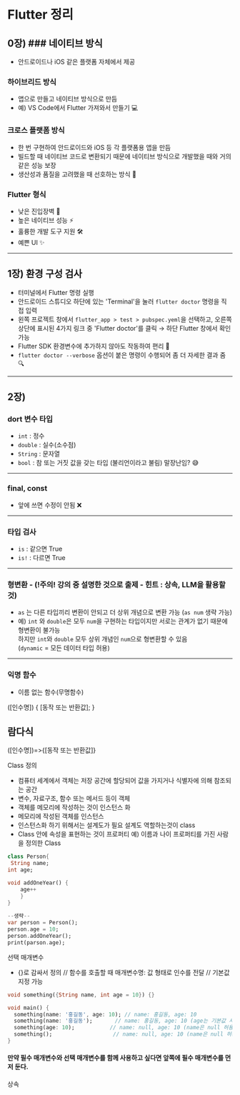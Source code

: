 # Flutter 정리

## 0장)	### 네이티브 방식  
- 안드로이드나 iOS 같은 플랫폼 자체에서 제공  

### 하이브리드 방식  
- 앱으로 만들고 네이티브 방식으로 만듬  
- 예) VS Code에서 Flutter 가져와서 만들기 💻

### 크로스 플랫폼 방식  
- 한 번 구현하여 안드로이드와 iOS 등 각 플랫폼용 앱을 만듬  
- 빌드할 때 네이티브 코드로 변환되기 때문에 네이티브 방식으로 개발했을 때와 거의 같은 성능 보장  
- 생산성과 품질을 고려했을 때 선호하는 방식 🚀

### Flutter 형식
- 낮은 진입장벽 🙌  
- 높은 네이티브 성능 ⚡  
- 훌륭한 개발 도구 지원 🛠️  
- 예쁜 UI ✨  

---

## 1장) 환경 구성 검사
- 터미널에서 Flutter 명령 실행  
- 안드로이드 스튜디오 하단에 있는 'Terminal'을 눌러 `flutter doctor` 명령을 직접 입력  
- 왼쪽 프로젝트 창에서 `flutter_app > test > pubspec.yeml`을 선택하고, 오른쪽 상단에 표시된 4가지 링크 중 'Flutter doctor'를 클릭 → 하단 Flutter 창에서 확인 가능  
- Flutter SDK 환경변수에 추가하지 않아도 작동하여 편리 🙆  
- `flutter doctor --verbose` 옵션이 붙은 명령이 수행되어 좀 더 자세한 결과 줌 🔍  

---

## 2장)

### dort 변수 타입
- `int` : 정수  
- `double` : 실수(소수점)  
- `String` : 문자열  
- `bool` : 참 또는 거짓 값을 갖는 타입 (불리언이라고 불림) 말장난임? 😅  

---

### final, const
- 앞에 쓰면 수정이 안됨 ❌

---

### 타입 검사
- `is` : 같으면 True  
- `is!` : 다르면 True  

---

### 형변환 - (!주의! 강의 중 설명한 것으로 출제 - 힌트 : 상속, LLM을 활용할 것)
- `as` 는 다른 타입끼리 변환이 안되고 더 상위 개념으로 변환 가능 (`as num` 생략 가능)  
- 예) `int` 와 `double`은 모두 `num`을 구현하는 타입이지만 서로는 관계가 없기 때문에 형변환이 불가능  
  하지만 `int`와 `double` 모두 상위 개념인 `num`으로 형변환할 수 있음  
  (`dynamic` = 모든 데이터 타입 허용)

---

### 익명 함수
- 이름 없는 함수(무명함수)

([인수명]) {
  [동작 또는 반환값];
}

 ## 람다식
 ([인수명])=>{[동작 또는 반환값]}

Class 정의
- 컴퓨터 세계에서 객체는 저장 공간에 할당되어 값을 가지거나 식별자에 의해 참조되는 공간
- 변수, 자료구조, 함수 또는 메서드 등이 객체
- 객체를 메모리에 작성하는 것이 인스턴스 화 
- 메모리에 작성된 객체를 인스턴스
- 인스턴스화 하기 위해서는 설계도가 필요 설계도 역할하는것이 class
- Class 안에 속성을 표현하는 것이 프로퍼티
예) 이름과 나이 프로퍼티를 가진 사람을 정의한 Class
```dart
class Person{
 String name;
int age;

void addOneYear() {
	age++
	}
}
	
--생략--
var person = Person();
person.age = 10;
person.addOneYear();
print(parson.age);
```

선택 매개변수
- {}로 감싸서 정의 // 함수를 호출할 때 매개변수명: 값 형태로 인수를 전달 // 기본값 지정 가능
```dart
void something({String name, int age = 10}) {}

void main() {
  something(name: '홍길동', age: 10); // name: 홍길동, age: 10
  something(name: '홍길동');       // name: 홍길동, age: 10 (age는 기본값 사용)
  something(age: 10);           // name: null, age: 10 (name은 null 허용)
  something();                   // name: null, age: 10 (name은 null 허용, age는 기본값 사용)
}
```
#### 만약 필수 매개변수와 선택 매개변수를 함께 사용하고 싶다면 앞쪽에 필수 매개변수를 먼저 둔다.

상속
